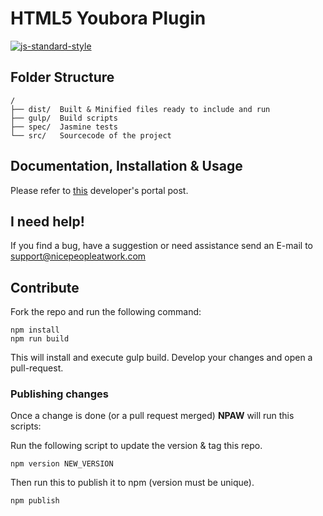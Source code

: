 # HTML5 Youbora Plugin
[![js-standard-style](https://img.shields.io/badge/code%20style-standard-brightgreen.svg)](http://standardjs.com)

## Folder Structure
```
/
├── dist/  Built & Minified files ready to include and run
├── gulp/  Build scripts
├── spec/  Jasmine tests
└── src/   Sourcecode of the project
```

## Documentation, Installation & Usage
Please refer to [this](http://developer.nicepeopleatwork.com/plugins/integration/js-browser/html5/) developer's portal post.

## I need help!
If you find a bug, have a suggestion or need assistance send an E-mail to <support@nicepeopleatwork.com>

## Contribute
Fork the repo and run the following command:

```
npm install
npm run build
```

This will install and execute gulp build. Develop your changes and open a pull-request.

### Publishing changes
Once a change is done (or a pull request merged) **NPAW** will run this scripts:

Run the following script to update the version & tag this repo.

`npm version NEW_VERSION`

Then run this to publish it to npm (version must be unique).

`npm publish`
